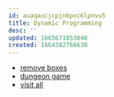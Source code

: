 ```yaml
---
id: auaqaucjcpjn6pxc6lpnvu5
title: Dynamic Programming
desc: ''
updated: 1665671853048
created: 1664382766630
---
```

- [remove boxes](https://leetcode.com/problems/remove-boxes/)
- [dungeon game](https://leetcode.com/problems/dungeon-game/)
- [visit all](https://leetcode.com/problems/shortest-path-visiting-all-nodes/?envType=study-plan&id=dynamic-programming-iv)